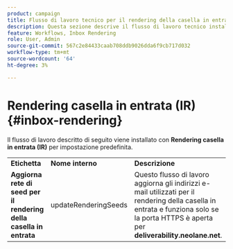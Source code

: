 ```yaml
---
product: campaign
title: Flusso di lavoro tecnico per il rendering della casella in entrata
description: Questa sezione descrive il flusso di lavoro tecnico installato con il pacchetto di rendering della casella in entrata
feature: Workflows, Inbox Rendering
role: User, Admin
source-git-commit: 567c2e84433caab708ddb9026dda6f9cb717d032
workflow-type: tm+mt
source-wordcount: '64'
ht-degree: 3%

---
```



# Rendering casella in entrata (IR){#inbox-rendering}



Il flusso di lavoro descritto di seguito viene installato con **Rendering casella in entrata (IR)** per impostazione predefinita.

<table> 
 <tbody> 
  <tr> 
   <td> <strong>Etichetta</strong><br /> </td> 
   <td> <strong>Nome interno</strong><br /> </td> 
   <td> <strong>Descrizione</strong><br /> </td> 
  </tr> 
  <tr> 
   <td> <strong>Aggiorna rete di seed per il rendering della casella in entrata</strong><br /> </td> 
   <td> <span class="uicontrol">updateRenderingSeeds</span> <br /> </td> 
   <td> Questo flusso di lavoro aggiorna gli indirizzi e-mail utilizzati per il rendering della casella in entrata e funziona solo se la porta HTTPS è aperta per <strong>deliverability.neolane.net</strong>.<br /> </td> 
  </tr> 
 </tbody> 
</table>

